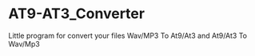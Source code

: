 # AT9-AT3_Converter
Little program for convert your files Wav/MP3 To At9/At3 and At9/At3 To Wav/Mp3

